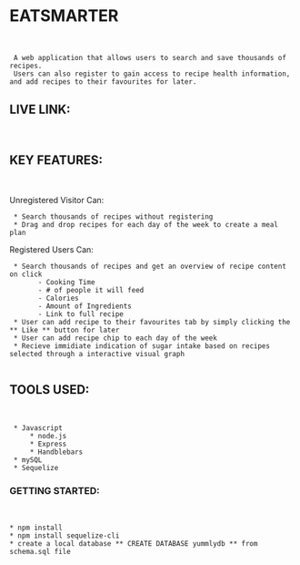 # EATSMARTER 
</br>

```
 A web application that allows users to search and save thousands of recipes. 
 Users can also register to gain access to recipe health information, and add recipes to their favourites for later. 
```

## LIVE LINK: 
</br>

## KEY FEATURES: 
</br>

 Unregistered Visitor Can: 
```
 * Search thousands of recipes without registering 
 * Drag and drop recipes for each day of the week to create a meal plan 
```
 Registered Users Can: 
```
 * Search thousands of recipes and get an overview of recipe content on click
       - Cooking Time 
       - # of people it will feed
       - Calories 
       - Amount of Ingredients 
       - Link to full recipe 
 * User can add recipe to their favourites tab by simply clicking the ** Like ** button for later 
 * User can add recipe chip to each day of the week 
 * Recieve immidiate indication of sugar intake based on recipes selected through a interactive visual graph
 
```

## TOOLS USED: 
</br>

```
 * Javascript 
     * node.js
     * Express
     * Handblebars
 * mySQL
 * Sequelize
```

### GETTING STARTED: 
</br>

```
* npm install
* npm install sequelize-cli
* create a local database ** CREATE DATABASE yummlydb ** from schema.sql file
```



